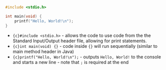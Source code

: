 
```c title:"helloWorld.c"
#include <stdio.h>

int main(void) {
	printf("Hello, World!\n");
}
```

- `{c}#include <stdio.h>` - allows the code to use code from the the Standard Input/Output header file, allowing for print statements.
- `{c}int main(void) {}` - code inside `{}` will run sequentially (similar to main method header in Java)
- `{c}printf("Hello, World!\n");` -  outputs `Hello, World!` to the console and starts a new line
		- note that `;` is required at the end
